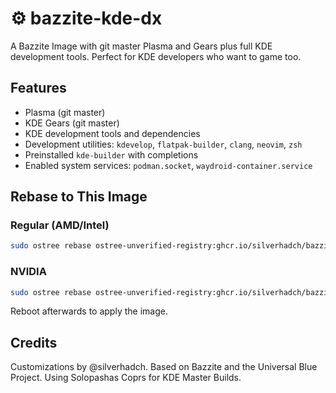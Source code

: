 # ⚙️ bazzite-kde-dx

A Bazzite Image with git master Plasma and Gears plus full KDE development tools. Perfect for KDE developers who want to game too.

## Features

- Plasma (git master)
- KDE Gears (git master)
- KDE development tools and dependencies
- Development utilities: `kdevelop`, `flatpak-builder`, `clang`, `neovim`, `zsh`
- Preinstalled `kde-builder` with completions
- Enabled system services: `podman.socket`, `waydroid-container.service`

## Rebase to This Image

### Regular (AMD/Intel)

```bash
sudo ostree rebase ostree-unverified-registry:ghcr.io/silverhadch/bazzite-kde-dx:latest
```

### NVIDIA

```bash
sudo ostree rebase ostree-unverified-registry:ghcr.io/silverhadch/bazzite-kde-dx-nvidia:latest
```

Reboot afterwards to apply the image.

## Credits

Customizations by @silverhadch. Based on Bazzite and the Universal Blue Project. Using Solopashas Coprs for KDE Master Builds.
